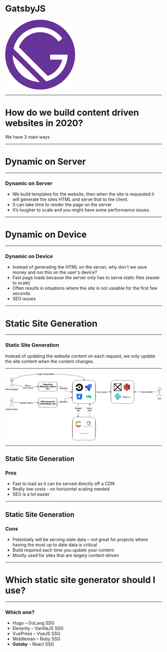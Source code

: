 # GatsbyJS

![gatsby logo](./gatsby.png)

---
# How do we build content driven websites in 2020?

We have 3 main ways

---
# Dynamic on Server

---
### Dynamic on Server

* We build templates for the website, then when the site is requested it will generate the sites HTML and serve that to the client.
* It can take time to render the page on the server
* It’s tougher to scale and you might have some performance issues.

---
# Dynamic on Device

---
### Dynamic on Device

* Instead of generating the HTML on the server, why don't we save money and run this on the user's device?
* Fast page loads because the server only has to serve static files (easier to scale)
* Often results in situations where the site is not useable for the first few seconds.
* SEO issues

---
# Static Site Generation

---
### Static Site Generation
Instead of updating the website content on each request, we only update the site content when the content changes.

---
![SSG Diagram](./ssg-diagram.png)

---
## Static Site Generation

### Pros
* Fast to load as it can be served directly off a CDN
* Really low costs - no horizontal scaling needed
* SEO is a lot easier

---
## Static Site Generation

### Cons
* Potentially will be serving stale data – not great for projects where having the most up to date data is critical
* Build required each time you update your content
* Mostly used for sites that are largely content-driven

---
# Which static site generator should I use?

---
### Which one?

* Hugo – GoLang SSG
* Eleventy – VanillaJS SSG
* VuePress – VueJS SSG
* Middleman – Ruby SSG
* __Gatsby__ – React SSG
